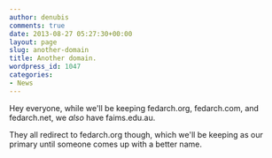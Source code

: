 ```yaml
---
author: denubis
comments: true
date: 2013-08-27 05:27:30+00:00
layout: page
slug: another-domain
title: Another domain.
wordpress_id: 1047
categories:
- News
---
```


Hey everyone, while we'll be keeping fedarch.org, fedarch.com, and fedarch.net, we *also* have faims.edu.au.

They all redirect to fedarch.org though, which we'll be keeping as our primary until someone comes up with a better name.
